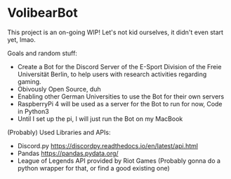 # VolibearBot

This project is an on-going WIP!
Let's not kid ourselves, it didn't even start yet, lmao.

Goals and random stuff:

- Create a Bot for the Discord Server of the E-Sport Division of the Freie Universität Berlin, to help users with research activities regarding gaming.
- Obivously Open Source, duh
- Enabling other German Universities to use the Bot for their own servers
- RaspberryPi 4 will be used as a server for the Bot to run for now, Code in Python3
- Until I set up the pi, I will just run the Bot on my MacBook


(Probably) Used Libraries and APIs:

- Discord.py https://discordpy.readthedocs.io/en/latest/api.html
- Pandas https://pandas.pydata.org/
- League of Legends API provided by Riot Games (Probably gonna do a python wrapper for that, or find a good existing one)
